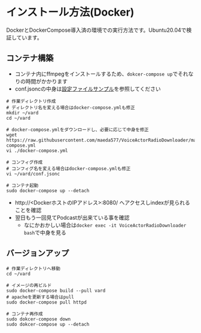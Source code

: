 # インストール方法(Docker)

DockerとDockerCompose導入済の環境での実行方法です。Ubuntu20.04で検証しています。

## コンテナ構築
* コンテナ内にffmpegをインストールするため、`dokcer-compose up`でそれなりの時間がかかります
* conf.jsoncの中身は[設定ファイルサンプル](./conf.jsonc)を参照してください

``` shell
# 作業ディレクトリ作成
# ディレクトリ名を変える場合はdocker-compose.ymlも修正
mkdir ~/vard
cd ~/vard

# docker-compose.ymlをダウンロードし、必要に応じて中身を修正
wget https://raw.githubusercontent.com/maeda577/VoiceActorRadioDownloader/main/docker/docker-compose.yml
vi ./docker-compose.yml

# コンフィグ作成
# コンフィグ名を変える場合はdocker-compose.ymlも修正
vi ~/vard/conf.jsonc

# コンテナ起動
sudo docker-compose up --detach
```

* http://<DockerホストのIPアドレス>:8080/ へアクセスしindexが見られることを確認
* 翌日もう一回見てPodcastが出来ている事を確認
    * なにかおかしい場合は`docker exec -it VoiceActorRadioDownloader bash`で中身を見る

## バージョンアップ

``` shell
# 作業ディレクトリへ移動
cd ~/vard

# イメージの再ビルド
sudo docker-compose build --pull vard
# apacheを更新する場合はpull
sudo docker-compose pull httpd

# コンテナ再作成
sudo dokcer-compose down
sudo dokcer-compose up --detach
```
